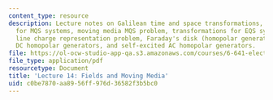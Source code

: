 ```yaml
---
content_type: resource
description: Lecture notes on Galilean time and space transformations, transformations
  for MQS systems, moving media MQS problem, transformations for EQS systems, moving
  line charge representation problem, Faraday's disk (homopolar generator), self-excited
  DC homopolar generators, and self-excited AC homopolar generators.
file: https://ol-ocw-studio-app-qa.s3.amazonaws.com/courses/6-641-electromagnetic-fields-forces-and-motion-spring-2009/c0be7870aa8956ff976d36582f3b5bc0_MIT6_641s09_lec14.pdf
file_type: application/pdf
resourcetype: Document
title: 'Lecture 14: Fields and Moving Media'
uid: c0be7870-aa89-56ff-976d-36582f3b5bc0
---
```

